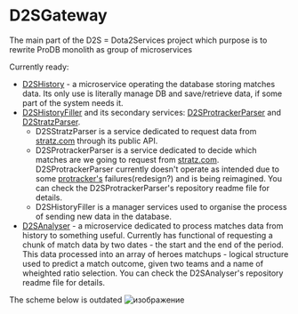 # D2SGateway
The main part of the D2S = Dota2Services project which purpose is to rewrite ProDB monolith as group of microservices

Currently ready:

  * [D2SHistory](https://github.com/Gab-ani/D2SHistory) - a microservice operating the database storing matches data. Its only use is literally manage DB and save/retrieve data, if some part of the system needs it.
  * [D2SHistoryFiller](https://github.com/Gab-ani/D2SHistoryFiller) and its secondary services: [D2SProtrackerParser](https://github.com/Gab-ani/D2SProtrackerParser) and [D2StratzParser](https://github.com/Gab-ani/D2StratzParser). 
      - D2SStratzParser is a service dedicated to request data from [stratz.com](https://stratz.com/) through its public API.
      - D2SProtrackerParser is a service dedicated to decide which matches are we going to request from [stratz.com](https://stratz.com/). D2SProtrackerParser currently doesn't operate as intended due to some [protracker's](https://www.dota2protracker.com) failures(redesign?) and is being reimagined. You can check the  D2SProtrackerParser's repository readme file for details.
      - D2SHistoryFiller is a manager services used to organise the process of sending new data in the database.
  * [D2SAnalyser](https://github.com/Gab-ani/D2SAnalyser) - a microservice dedicated to process matches data from history to something useful. Currently has functional of requesting a chunk of match data by two dates - the start and the end of the period. This data processed into an array of heroes matchups - logical structure used to predict a match outcome, given two teams and a name of wheighted ratio selection. You can check the  D2SAnalyser's repository readme file for details.


The scheme below is outdated
![изображение](https://user-images.githubusercontent.com/25298003/215287639-e6bb26d6-2407-436a-9e36-9c135587cad6.png)

